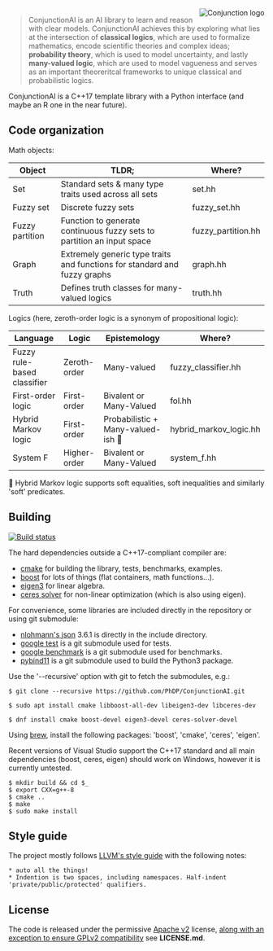 <img src='http://phdp.github.io/images/cj-200.png' alt='Conjunction logo' align='right'/>

> ConjunctionAI is an AI library to learn and reason with clear models.
ConjunctionAI achieves this by exploring what lies at the intersection of
**classical logics**, which are used to formalize mathematics, encode scientific
theories and complex ideas; **probability theory**, which is used to model
uncertainty, and lastly **many-valued logic**, which are used to model vagueness
and serves as an important theoreritcal frameworks to unique classical and
probabilistic logics.

ConjunctionAI is a C++17 template library with a Python interface (and maybe an
R one in the near future).

## Code organization

Math objects:

| Object          | TLDR;                                                     | Where? |
| --------------- | --------------------------------------------------------  | ------ |
| Set             | Standard sets & many type traits used across all sets     | set.hh |
| Fuzzy set       | Discrete fuzzy sets                                       | fuzzy_set.hh |
| Fuzzy partition | Function to generate continuous fuzzy sets to partition an input space | fuzzy_partition.hh |
| Graph           | Extremely generic type traits and functions for standard and fuzzy graphs | graph.hh |
| Truth           | Defines truth classes for many-valued logics              | truth.hh |

Logics (here, zeroth-order logic is a synonym of propositional logic):

| Language                    | Logic         | Epistemology                              | Where?                     |
| --------------------------- | ------------- | ----------------------------------------- | -------------------------- |
| Fuzzy rule-based classifier | Zeroth-order  | Many-valued                               | fuzzy_classifier.hh        |
| First-order logic           | First-order   | Bivalent or Many-Valued                   | fol.hh                     |
| Hybrid Markov logic         | First-order   | Probabilistic + Many-valued-ish :star2:   | hybrid_markov_logic.hh     |
| System F                    | Higher-order  | Bivalent or Many-Valued                   | system_f.hh                |

:star2: Hybrid Markov logic supports soft equalities, soft inequalities and similarly 'soft'
predicates.

## Building
[![Build status](https://travis-ci.org/PhDP/ConjunctionAI.svg?branch=master)](https://travis-ci.org/PhDP/ConjunctionAI)

The hard dependencies outside a C++17-compliant compiler are:

* [cmake](https://cmake.org/) for building the library, tests, benchmarks, examples.
* [boost](https://www.boost.org/) for lots of things (flat containers, math functions...).
* [eigen3](http://eigen.tuxfamily.org/) for linear algebra.
* [ceres solver](http://ceres-solver.org/) for non-linear optimization (which is also using eigen).

For convenience, some libraries are included directly in the repository or using git submodule:

* [nlohmann's json](https://github.com/nlohmann/json) 3.6.1 is directly in the include directory.
* [google test](https://github.com/google/googletest/) is a git submodule used for tests.
* [google benchmark](https://github.com/google/benchmark/) is a git submodule used for benchmarks.
* [pybind11](https://github.com/pybind/pybind11/) is a git submodule used to build the Python3 package.

Use the '--recursive' option with git to fetch the submodules, e.g.:

    $ git clone --recursive https://github.com/PhDP/ConjunctionAI.git

    $ sudo apt install cmake libboost-all-dev libeigen3-dev libceres-dev

    $ dnf install cmake boost-devel eigen3-devel ceres-solver-devel

Using [brew](https://brew.sh/), install the following packages: 'boost',
'cmake', 'ceres', 'eigen'.

Recent versions of Visual Studio support the C++17 standard and all main dependencies (boost,
ceres, eigen) should work on Windows, however it is currently untested.

    $ mkdir build && cd $_
    $ export CXX=g++-8
    $ cmake ..
    $ make
    $ sudo make install

## Style guide

The project mostly follows [LLVM's style guide](https://llvm.org/docs/CodingStandards.html) with the
following notes:

    * auto all the things!
    * Indention is two spaces, including namespaces. Half-indent 'private/public/protected' qualifiers.

## License

The code is released under the permissive [Apache v2](http://www.apache.org/licenses/LICENSE-2.0)
license, [along with an exception to ensure GPLv2 compatibility](https://lwn.net/Articles/701155/) see
**LICENSE.md**.
